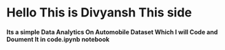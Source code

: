 # Hello This is Divyansh This side
#### Its a simple Data Analytics On Automobile Dataset Which I will Code and Doument It in code.ipynb notebook
